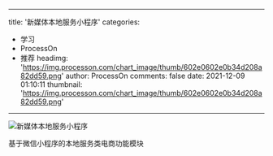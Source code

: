 
---
title: '新媒体本地服务小程序'
categories: 
 - 学习
 - ProcessOn
 - 推荐
headimg: 'https://img.processon.com/chart_image/thumb/602e0602e0b34d208a82dd59.png'
author: ProcessOn
comments: false
date: 2021-12-09 01:10:11
thumbnail: 'https://img.processon.com/chart_image/thumb/602e0602e0b34d208a82dd59.png'
---

<div>   
<img class="thumb" alt="新媒体本地服务小程序" src="https://img.processon.com/chart_image/thumb/602e0602e0b34d208a82dd59.png" referrerpolicy="no-referrer">
<p>基于微信小程序的本地服务类电商功能模块</p>  
</div>
            